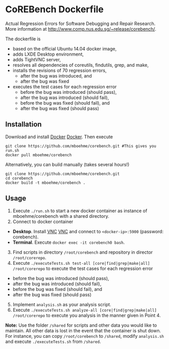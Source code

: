 # CoREBench Dockerfile
Actual Regression Errors for Software Debugging and Repair Research.  
More information at http://www.comp.nus.edu.sg/~release/corebench/.

The dockerfile is 
* based on the official Ubuntu 14.04 docker image,
* adds LXDE Desktop environment,
* adds TightVNC server,
* resolves all dependencies of coreutils, findutils, grep, and make,
* installs the revisions of 70 regression errors,
  * after the bug was introduced, and
  * after the bug was fixed
* executes the test cases for each regression error
  * before the bug was introduced (should pass),
  * after the bug was introduced (should fail),
  * before the bug was fixed (should fail), and
  * after the bug was fixed (should pass)

## Installation
Download and install [Docker] [Docker]. Then execute
```
git clone https://github.com/mboehme/corebench.git #This gives you run.sh
docker pull mboehme/corebench
```
Alternatively, you can build manually (takes several hours!)
```
git clone https://github.com/mboehme/corebench.git
cd corebench
docker build -t mboehme/corebench .
```

## Usage
1. Execute `./run.sh` to start a new docker container as instance of mboehme/corebench with a shared directory.
2. Connect to docker container 
  * **Desktop**. Install [VNC] [VNC] and connect to `<docker-ip>:5900` (password: corebench).
  * **Terminal**. Execute `docker exec -it corebench0 bash`.
3. Find scripts in directory `/root/corebench` and repository in director `/root/corerepo`.
4. Execute `./executeTests.sh test-all [core|find|grep|make|all] /root/corerepo` to execute the test cases for each regression error
  * before the bug was introduced (should pass),
  * after the bug was introduced (should fail),
  * before the bug was fixed (should fail), and
  * after the bug was fixed (should pass)
5. Implement `analysis.sh` as your analysis script.
6. Execute `./executeTests.sh analyze-all [core|find|grep|make|all] /root/corerepo` to execute you analysis in the manner given in Point 4.

**Note:** Use the folder `/shared` for scripts and other data you would like to maintain. All other data is lost in the event that the container is shut down. For instance, you can copy `/root/corebench` to `/shared`, modify `analysis.sh` and execute `./executeTests.sh` from `/shared`.




[Make]: <http://www.gnu.org/software/make/>
[Grep]: <http://www.gnu.org/software/grep/>
[Find]: <http://www.gnu.org/software/findutils/>
[Core]: <http://www.gnu.org/software/coreutils/>
[Docker]: <http://docs.docker.com/engine/installation/>
[VNC]: <https://www.realvnc.com/download/viewer/>
